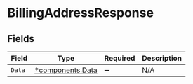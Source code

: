 # BillingAddressResponse


## Fields

| Field                                           | Type                                            | Required                                        | Description                                     |
| ----------------------------------------------- | ----------------------------------------------- | ----------------------------------------------- | ----------------------------------------------- |
| `Data`                                          | [*components.Data](../../models/shared/data.md) | :heavy_minus_sign:                              | N/A                                             |